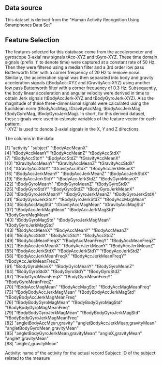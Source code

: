 Data source
-----------
This dataset is derived from the "Human Activity Recognition Using Smartphones Data Set" 

Feature Selection 
-----------------
The features selected for this database come from the accelerometer and gyroscope 3-axial raw signals tAcc-XYZ and tGyro-XYZ. These time domain signals (prefix 't' to denote time) were captured at a constant rate of 50 Hz. Then they were filtered using a median filter and a 3rd order low pass Butterworth filter with a corner frequency of 20 Hz to remove noise. Similarly, the acceleration signal was then separated into body and gravity acceleration signals (tBodyAcc-XYZ and tGravityAcc-XYZ) using another low pass Butterworth filter with a corner frequency of 0.3 Hz. Subsequently, the body linear acceleration and angular velocity were derived in time to obtain Jerk signals (tBodyAccJerk-XYZ and tBodyGyroJerk-XYZ). Also the magnitude of these three-dimensional signals were calculated using the Euclidean norm (tBodyAccMag, tGravityAccMag, tBodyAccJerkMag, tBodyGyroMag, tBodyGyroJerkMag). 
In short, for this derived dataset, these signals were used to estimate variables of the feature vector for each pattern:  
'-XYZ' is used to denote 3-axial signals in the X, Y and Z directions.

The columns in the data:

 [1] "activity"                           "subject"                            "tBodyAccMeanX"                     
 [4] "tBodyAccMeanY"                      "tBodyAccMeanZ"                      "tBodyAccStdX"                      
 [7] "tBodyAccStdY"                       "tBodyAccStdZ"                       "tGravityAccMeanX"                  
[10] "tGravityAccMeanY"                   "tGravityAccMeanZ"                   "tGravityAccStdX"                   
[13] "tGravityAccStdY"                    "tGravityAccStdZ"                    "tBodyAccJerkMeanX"                 
[16] "tBodyAccJerkMeanY"                  "tBodyAccJerkMeanZ"                  "tBodyAccJerkStdX"                  
[19] "tBodyAccJerkStdY"                   "tBodyAccJerkStdZ"                   "tBodyGyroMeanX"                    
[22] "tBodyGyroMeanY"                     "tBodyGyroMeanZ"                     "tBodyGyroStdX"                     
[25] "tBodyGyroStdY"                      "tBodyGyroStdZ"                      "tBodyGyroJerkMeanX"                
[28] "tBodyGyroJerkMeanY"                 "tBodyGyroJerkMeanZ"                 "tBodyGyroJerkStdX"                 
[31] "tBodyGyroJerkStdY"                  "tBodyGyroJerkStdZ"                  "tBodyAccMagMean"                   
[34] "tBodyAccMagStd"                     "tGravityAccMagMean"                 "tGravityAccMagStd"                 
[37] "tBodyAccJerkMagMean"                "tBodyAccJerkMagStd"                 "tBodyGyroMagMean"                  
[40] "tBodyGyroMagStd"                    "tBodyGyroJerkMagMean"               "tBodyGyroJerkMagStd"               
[43] "fBodyAccMeanX"                      "fBodyAccMeanY"                      "fBodyAccMeanZ"                     
[46] "fBodyAccStdX"                       "fBodyAccStdY"                       "fBodyAccStdZ"                      
[49] "fBodyAccMeanFreqX"                  "fBodyAccMeanFreqY"                  "fBodyAccMeanFreqZ"                 
[52] "fBodyAccJerkMeanX"                  "fBodyAccJerkMeanY"                  "fBodyAccJerkMeanZ"                 
[55] "fBodyAccJerkStdX"                   "fBodyAccJerkStdY"                   "fBodyAccJerkStdZ"                  
[58] "fBodyAccJerkMeanFreqX"              "fBodyAccJerkMeanFreqY"              "fBodyAccJerkMeanFreqZ"             
[61] "fBodyGyroMeanX"                     "fBodyGyroMeanY"                     "fBodyGyroMeanZ"                    
[64] "fBodyGyroStdX"                      "fBodyGyroStdY"                      "fBodyGyroStdZ"                     
[67] "fBodyGyroMeanFreqX"                 "fBodyGyroMeanFreqY"                 "fBodyGyroMeanFreqZ"                
[70] "fBodyAccMagMean"                    "fBodyAccMagStd"                     "fBodyAccMagMeanFreq"               
[73] "fBodyBodyAccJerkMagMean"            "fBodyBodyAccJerkMagStd"             "fBodyBodyAccJerkMagMeanFreq"       
[76] "fBodyBodyGyroMagMean"               "fBodyBodyGyroMagStd"                "fBodyBodyGyroMagMeanFreq"          
[79] "fBodyBodyGyroJerkMagMean"           "fBodyBodyGyroJerkMagStd"            "fBodyBodyGyroJerkMagMeanFreq"      
[82] "angletBodyAccMean,gravity"          "angletBodyAccJerkMean,gravityMean"  "angletBodyGyroMean,gravityMean"    
[85] "angletBodyGyroJerkMean,gravityMean" "angleX,gravityMean"                 "angleY,gravityMean"                
[88] "angleZ,gravityMean"   

Activity: name of the activity for the actual record
Subject: ID of the subject related to the measure
